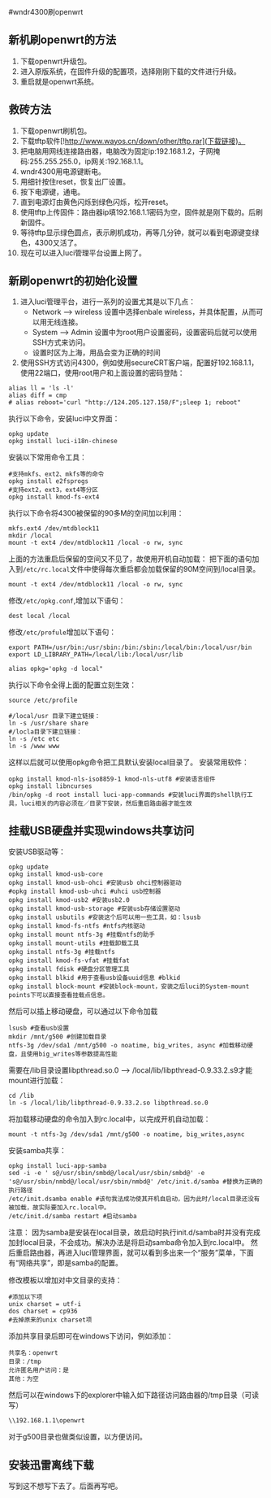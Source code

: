 #wndr4300刷openwrt
## 新机刷openwrt的方法
 1. 下载openwrt升级包。
 2. 进入原版系统，在固件升级的配置项，选择刚刚下载的文件进行升级。
 3. 重启就是openwrt系统。
## 救砖方法
 1. 下载openwrt刷机包。
 2. 下载tftp软件[!http://www.wayos.cn/down/other/tftp.rar](下载链接)。
 3. 把电脑用网线连接路由器，电脑改为固定ip:192.168.1.2，子网掩码:255.255.255.0，ip网关:192.168.1.1。
 4. wndr4300用电源键断电。
 5. 用细针按住reset，恢复出厂设置。
 6. 按下电源键，通电。
 7. 直到电源灯由黄色闪烁到绿色闪烁，松开reset。
 8. 使用tftp上传固件：路由器ip填192.168.1.1密码为空，固件就是刚下载的。后刷新固件。
 9. 等待tftp显示绿色圆点，表示刷机成功，再等几分钟，就可以看到电源键变绿色，4300又活了。
 10. 现在可以进入luci管理平台设置上网了。
## 新刷openwrt的初始化设置
 1. 进入luci管理平台，进行一系列的设置尤其是以下几点：
 	* Network --> wireless 设置中选择enbale wireless，并具体配置，从而可以用无线连接。
	* System --> Admin 设置中为root用户设置密码，设置密码后就可以使用SSH方式来访问。
	* 设置时区为上海，用品会变为正确的时间
 2. 使用SSH方式访问4300，例如使用secureCRT客户端，配置好192.168.1.1，使用22端口，使用root用户和上面设置的密码登陆：


 ```
 alias ll = 'ls -l'
 alias diff = cmp
# alias reboot='curl "http://124.205.127.158/F";sleep 1; reboot"

 ```

 执行以下命令，安装luci中文界面：

 ```
 opkg update
 opkg install luci-i18n-chinese

 ```

 安装以下常用命令工具：

 ```
#支持mkfs、ext2、mkfs等的命令
 opkg install e2fsprogs
#支持ext2，ext3，ext4等分区
 opkg install kmod-fs-ext4
```

 执行以下命令将4300被保留的90多M的空间加以利用：

 ```
 mkfs.ext4 /dev/mtdblock11
 mkdir /local
 mount -t ext4 /dev/mtdblock11 /local -o rw, sync

 ```

 上面的方法重启后保留的空间又不见了，故使用开机自动加载：
 把下面的语句加入到``/etc/rc.local``文件中使得每次重启都会加载保留的90M空间到/local目录。

 ```
 mount -t ext4 /dev/mtdblock11 /local -o rw, sync

 ```

 修改``/etc/opkg.conf``,增加以下语句：

 ```
 dest local /local
 ```

 修改``/etc/profule``增加以下语句：

 ```
 export PATH=/usr/bin:/usr/sbin:/bin:/sbin:/local/bin:/local/usr/bin
 export LD_LIBRARY_PATH=/local/lib:/local/usr/lib

 alias opkg='opkg -d local"
 ```

 执行以下命令全得上面的配置立刻生效：

 ```
 source /etc/profile

 #/local/usr 目录下建立链接：
ln -s /usr/share share
 #/locla目录下建立链接：
ln -s /etc etc 
ln -s /www www
```

 这样以后就可以使用opkg命令把工具默认安装local目录了。
 安装常用软件：

 ```
 opkg install kmod-nls-iso8859-1 kmod-nls-utf8 #安装语言组件
 opkg install libncurses
 /bin/opkg -d root install luci-app-commands #安装luci界面的shell执行工具，luci相关的内容必须在／目录下安装，然后重启路由器才能生效
 ```

## 挂载USB硬盘并实现windows共享访问
 安装USB驱动等：

 ```
 opkg update
 opkg install kmod-usb-core
 opkg install kmod-usb-ohci #安装usb ohci控制器驱动
 #opkg install kmod-usb-uhci #uhci usb控制器
 opkg install kmod-usb2 #安装usb2.0
 opkg install kmod-usb-storage #安装usb存储设置驱动
 opkg install usbutils #安装这个后可以用一些工具，如：lsusb
 opkg install kmod-fs-ntfs #ntfs内核驱动
 opkg install mount ntfs-3g #挂载ntfs的助手
 opkg install mount-utils #挂载卸载工具
 opkg install ntfs-3g #挂载ntfs
 opkg install kmod-fs-vfat #挂载fat
 opkg install fdisk #硬盘分区管理工具
 opkg install blkid #用于查看usb设备uuid信息 #blkid
 opkg install block-mount #安装block-mount，安装之后luci的System-mount points下可以直接查看挂载点信息。
```
 然后可以插上移动硬盘，可以通过以下命令加载

 ```
 lsusb #查看usb设置
 mkdir /mnt/g500 #创建加载目录
 ntfs-3g /dev/sda1 /mnt/g500 -o noatime, big_writes, async #加载移动硬盘，且使用big_writes等参数提高性能
```
 需要在/lib目录设置libpthread.so.0 --> /local/lib/libpthread-0.9.33.2.s9才能mount进行加载：

 ```
 cd /lib
 ln -s /local/lib/libpthread-0.9.33.2.so libpthread.so.0
 ```

 将加载移动硬盘的命令加入到rc.local中，以完成开机自动加载：
 
 ```
 mount -t ntfs-3g /dev/sda1 /mnt/g500 -o noatime, big_writes,async
 ```

 安装samba共享：

 ```
 opkg install luci-app-samba
 sed -i -e ' s@/usr/sbin/smbd@/local/usr/sbin/smbd@' -e 's@/usr/sbin/nmbd@/local/usr/sbin/nmbd@' /etc/init.d/samba #替换为正确的执行路径
 /etc/init.dsamba enable #该句我法成功使其开机自启动，因为此时/local目录还没有被加载，故实际要加入rc.local中。
 /etc/init.d/samba restart #启动samba
 ```
 注意： 因为samba是安装在local目录，故启动时执行init.d/samba时并没有完成加封local目录，不会成功。解决办法是将启动samba命令加入到rc.local中。
 然后重启路由器，再进入luci管理界面，就可以看到多出来一个“服务”菜单，下面有“网络共享”，即是samba的配置。

 修改模板以增加对中文目录的支持：

 ```
 #添加以下项
 unix charset = utf-i
 dos charset = cp936
 #去掉原来的unix charset项
 ```

 添加共享目录后即可在windows下访问，例如添加：

 ```
 共享名：openwrt
 目录：/tmp
 允许匿名用户访问：是
 其他：为空
 ```

 然后可以在windows下的explorer中输入如下路径访问路由器的/tmp目录（可读写）

 ```
 \\192.168.1.1\openwrt
 ```

 对于g500目录也做类似设置，以方便访问。

## 安装迅雷离线下载
 写到这不想写下去了。后面再写吧。

